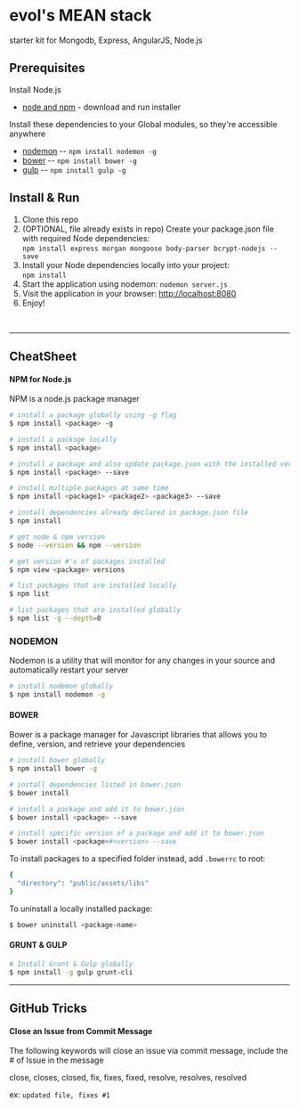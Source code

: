 # evol's MEAN stack
starter kit for Mongodb, Express, AngularJS, Node.js

## Prerequisites
Install Node.js
- [node and npm](http://nodejs.org/) - download and run installer

Install these dependencies to your Global modules, so they're accessible anywhere
- [nodemon](http://nodemon.io/) -- `npm install nodemon -g`
- [bower](http://bower.io) -- `npm install bower -g`
- [gulp](http://gulpjs.com/) -- `npm install gulp -g`


## Install & Run

1. Clone this repo
2. (OPTIONAL, file already exists in repo) Create your package.json file with required Node dependencies:<br>
`npm install express morgan mongoose body-parser bcrypt-nodejs --save`
3. Install your Node dependencies locally into your project:<br>
`npm install`
4. Start the application using nodemon: `nodemon server.js`
5. Visit the application in your browser: [http://localhost:8080](http://localhost:8080)
6. Enjoy!
<br>

---

## CheatSheet

#### NPM for Node.js
NPM is a node.js package manager

```sh
# install a package globally using -g flag
$ npm install <package> -g

# install a package locally
$ npm install <package>

# install a package and also update package.json with the installed version and package name 
$ npm install <package> --save

# install multiple packages at same time
$ npm install <package1> <package2> <package3> --save

# install dependencies already declared in package.json file
$ npm install

# get node & npm version
$ node --version && npm --version

# get version #'s of packages installed
$ npm view <package> versions

# list packages that are installed locally
$ npm list

# list packages that are installed globally
$ npm list -g --depth=0
```



### NODEMON
Nodemon is a utility that will monitor for any changes in your source and automatically restart your server

```sh
# install nodemon globally
$ npm install nodemon -g
```


#### BOWER
Bower is a package manager for Javascript libraries that allows you to define, version, and retrieve your dependencies

```sh
# install bower globally
$ npm install bower -g

# install dependencies listed in bower.json
$ bower install

# install a package and add it to bower.json
$ bower install <package> --save

# install specific version of a package and add it to bower.json
$ bower install <package>#<version> --save
```


To install packages to a specified folder instead, add `.bowerrc` to root:
```sh
{
  "directory": "public/assets/libs"
}
```

To uninstall a locally installed package:

```sh
$ bower uninstall <package-name>
```


#### GRUNT & GULP

```sh
# Install Grunt & Gulp globally
$ npm install -g gulp grunt-cli
```


---


## GitHub Tricks


#### Close an Issue from Commit Message
The following keywords will close an issue via commit message, include the # of Issue in the message

close, closes, closed, fix, fixes, fixed, resolve, resolves, resolved

ex: ```updated file, fixes #1```